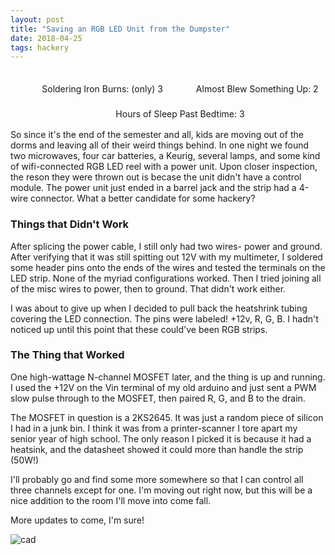 ```yaml
---
layout: post
title: "Saving an RGB LED Unit from the Dumpster"
date: 2018-04-25
tags: hackery
---
```

<div style="width: 100%; height:auto;  text-align: center; clear: both;">
<div style="height:30px; padding: 5px; margin: 0 auto; display:inline-block;">
    <span style="background:url({{site.url}}/assets/images/posts/2018-04-25-led/iron.png) no-repeat left center; background-size: 90%; display: inline-block; height: 30px; width: 30px; margin-right: 5px; top: 5px; position: relative;"></span>
    <span> Soldering Iron Burns: (only) 3 </span>
</div>
<div style="height:30px; padding: 5px; margin: 0 auto; display:inline-block;">
    <span style="background:url({{site.url}}/assets/images/posts/2018-04-25-led/bomb.png) no-repeat left center; background-size: 90%; display: inline-block; height: 30px; width: 30px; margin-right: 5px; top: 5px; position: relative;"></span>
    <span> Almost Blew Something Up: 2 </span>
</div>
<div style="height:30px; padding: 5px; margin: 0 auto; display:inline-block;">
    <span style="background:url({{site.url}}/assets/images/posts/2018-04-25-led/clock.png) no-repeat left center; background-size: 90%; display: inline-block; height: 30px; width: 30px; margin-right: 5px; top: 5px; position: relative;"></span>
    <span> Hours of Sleep Past Bedtime: 3 </span>
</div>
</div>

So since it's the end of the semester and all, kids are moving out of the dorms and leaving all of their weird things behind.
In one night we found two microwaves, four car batteries, a Keurig, several lamps,
and some kind of wifi-connected RGB LED reel with a power unit.
Upon closer inspection, the reson they were thrown out is becase the unit didn't have a control module. The power unit just ended in a barrel jack and the strip had a 4-wire connector. What a better candidate for some hackery?

### Things that Didn't Work
After splicing the power cable, I still only had two wires- power and ground. After verifying that it was still spitting out 12V with my multimeter, I soldered some header pins onto the ends of the wires and tested the terminals on the LED strip.
None of the myriad configurations worked. Then I tried joining all of the misc wires to power, then to ground. That didn't work either.

I was about to give up when I decided to pull back the heatshrink tubing covering the LED connection. The pins were labeled! +12v, R, G, B. I hadn't noticed up until this point that these could've been RGB strips.

### The Thing that Worked
One high-wattage N-channel MOSFET later, and the thing is up and running. I used the +12V on the Vin terminal of my old arduino and just sent a PWM slow pulse through to the MOSFET, then paired R, G, and B to the drain.

The MOSFET in question is a 2KS2645. It was just a random piece of silicon I had in a junk bin. I think it was from a printer-scanner I tore apart my senior year of high school. The only reason I picked it is because it had a heatsink, and the datasheet showed it could more than handle the strip (50W!)

I'll probably go and find some more somewhere so that I can control all three channels except for one. I'm moving out right now, but this will be a nice addition to the room I'll move into come fall.

More updates to come, I'm sure!

![cad]({{site.url}}/assets/images/posts/2018-04-25-led/led.gif)